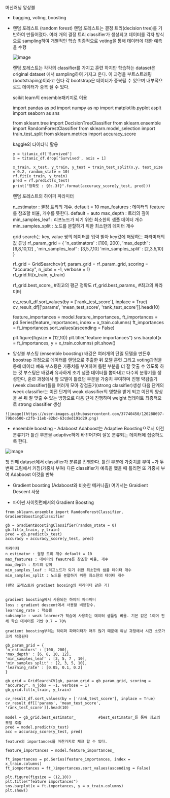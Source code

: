 머신러닝 앙상블
  - bagging, voting, boosting
  
  - 랜덤 포레스트 (random forest)
      랜덤 포레스트는 결정 트리(decision tree)를 기반하여 만들어졌다. 여러 개의 결정 트리 classifier가 생성되고 데이터를 각자 방식으로 sampling하여 개별적인 학습
      최종적으로  voting을 통해 데이터에 대한 예측을 수행
      
      ![image](https://user-images.githubusercontent.com/37740450/120281113-82aab880-c2f3-11eb-813d-0c16432e3f7e.png)
      
      
      랜덤 포레스트는 각각의 classifier를 가지고 훈련 하지만 학습하는 dataset은 original dataset 에서 sampling하여 가지고 온다. 이 과정을 부트스트래핑(bootstraping)이라고 한다
      각 bootstrap은 데이터가 중복될 수 있으며 내부적으로도 데이터가 중복 될 수 있다.
      
      scikit learn의 ensemble패키지로 이용
      
      import pandas as pd
      import numpy as np
      import matplotlib.pyplot asplt
      import seaborn as sns
      
      from sklearn.tree import DecisionTreeClassifier
      from sklearn.ensemble import RandomForestClassifier
      from sklearn.model_selection import train_test_split
      from sklearn.metrics import accuracy_score
      
      
      
      kaggle의 타이타닉 활용
        
        y = titanic_df['Survived']
        x = titanic_df.drop['Survived', axis = 1]
        
        x_train, x_test, y_train, y_test = train_test_split(x,y, test_size = 0.2, random_state = 10)
        rf.fit(x_train, y_train)
        pred = rf.predict(x_test)
        print("정확도 : {0:.3f}".format(accuracy_score(y_test, pred)))
        
        
      랜덤 포레스트의 하이퍼 파라미터
      
      n_estimator : 결정 트리의 개수. default = 10
      max_features : 데이터의 feature를 참조할 비율, 개수를 뜻한다. default = auto
      max_depth : 트리의 깊이
      min_samples_leaf : 리프노드가 되기 위한 최소한의 샘플 데이터 개수
      min_samples_split : 노드를 분할하기 위한 최소한의 데이터 개수
      
      grid search는 key, value 쌍의 데이터를 입력 받아 key값에 해당하는 파라미터의 값 튜닝
      rf_param_grid = {
      'n_estimators' : [100, 200],
      'max_depth' : [6,8,10,12] ,
      'min_samples_leaf' : [3,5,7,10]
      'min_samples_split' : [2,3,5,10]
      }
      
      rf_grid = GridSearchcv(rf, param_grid = rf_param_grid, scoring = "accuracy", n_jobs = -1, verbose = 1)\
      rf_grid.fit(x_train, y_train)
      
      rf_grid.best_score_  #최고의 평균 정확도
      rf_grid.best_params_ #최고의 파라미터
      
      cv_result_df.sort_values(by = ['rank_test_score'], inplace = True)
      cv_result_df[['params', 'mean_test_score', 'rank_test_score']].head(10)
      
      feature_importances = model.feature_importances_
      ft_importances = pd.Series(feature_importances, index = x_train.columns)
      ft_importances = ft_importances.sort_values(ascending = False)
      
      plt.figure(figsize = (12,10))
      plt.title("feature importances")
      sns.barplot(x = ft_importances, y = x_train.columns)
      plt.show()
      
      
   - 앙상블 부스팅 (ensemble boosting)
    배깅은 여러개의 단일 모델을 만든후 boostrap 과정으로 데이터를 랜덤으로 추출한 뒤 모델 훈련 그리고 voting과정을 통해 데이터 예측
    부스팅은 가중치를 부여하여 틀린 부분을 더 잘 맞출 수 있도록 하는 것
    부스팅은 배깅과 유사하게 초기 샘플 데이터를 뽑아내고 다수의 분류기를 생성한다, 훈련 과정에서 앞 모델이 틀렸던 부분을 가중치 부여하며 진행
    약검출기(week classifier)들을 여러개 모아 강검출기(strong classifier)생성
    다음 단계의 week classifier는 이전 단계의 weak classifier의 영향을 받게 되고 이전의 양상을 본 뒤 잘 맞출 수 있는 방향으로 다음 단계 진행하며 weight 업데이트
    최종적으로 strong classifier 생성
    
    
    ![image](https://user-images.githubusercontent.com/37740450/120288697-79bde500-c2fb-11eb-82bd-63cded191d29.png)
    
    
   - ensemble boosting - Adaboost
    Adaboost는 Adaptive Boosting으로서 이전 분류기가 틀린 부분을 adaptive하게 바꾸어가며 잘못 분류되는 데이터에 집중하도록 한다.
      
   ![image](https://user-images.githubusercontent.com/37740450/120288875-a7a32980-c2fb-11eb-9ac2-dee580826d50.png)
   
   
   첫 번째 dataset에서 classifier가 분류를 진행한다. 틀린 부분에 가중치를 부여 +가 두번째 그림에서 커짐(가중치 부여) 다른 classifier가 예측을 했을 때
   틀리면 또 가중치 부여 Adaboost 이것을 반복
   
   
   - Gradient boosting (Adaboost와 비슷한 메커니즘)
     여기서는  Graidient Descent 사용
     
   - 파이썬 사이킷런에서의 Gradient Boosting
    
    from sklearn.ensemble import RandomForestClassifier, GradientBoostingClassifier
   
    gb = GradientBoostingClassifier(random_state = 0)
    gb.fit(x_train, y_train)
    pred = gb.predict(x_test)
    accuracy = accuracy_score(y_test, pred)
    
    파라미터
    n_estimator : 결정 트리 개수 default = 10
    max_features : 데이터의 feautre를 참조할 비율, 개수
    max_depth : 트리의 깊이
    min_samples_leaf : 리프노드가 되기 위한 최소한의 샘플 데이터 개수
    min_samples_split : 노드를 분할하기 위한 최소한의 데이터 개수
    
    (랜덤 포레스트와 gradinet boosing의 파라미터 같은 거)
    
    
    gradient boosting에서 사용되는 하이퍼 파라미터
    loss : gradient descent에서 사용할 비용함수.
    learning_rate : 학습률
    subsample : weak learner가 학습에 사용하는 데이터 샘플링 비율. 기본 값은 1이며 전체 학습 데이터를 기반 0.7 = 70%
    
    gradient boosting부터는 하이퍼 파라미터가 매우 많기 때문에 튜닝 과정에서 시간 소모가 크게 작용된다
    
    gb_param_grid = {
    'n_estimators' : [100, 200],
    'max_depth' : [6, 8, 10, 12],
    'min_samples_leaf' : [3, 5, 7 , 10],
    'min_samples_split' : [2, 3, 5, 10],
    'learning_rate' : [0.05, 0.1, 0.2]
    }
    
    gb_grid = GridSearchCV(gb, param_grid = gb_param_grid, scoring = "accuracy", n_jobs = -1, verbose = 1)
    gb_grid.fit(x_train, y_train)
     
    cv_result_df.sort_values(by = ['rank_test_score'], inplace = True)
    cv_result_df[['params', 'mean_test_score', 'rank_test_score']].head(10)
    
    model = gb_grid.best_estimator_          #best_estimator_를 통해 최고의 모델 추출
    pred = model.predict(x_test)
    acc = accuracy_score(y_test, pred)

    feature의 importances를 마찬가지로 체크 할 수 있다.
    
    feature_importances = model.feature_importances_
    
    ft_importances = pd.Series(feature_importances, index = x_train.columns)
    ft_iomportances = ft_)importances.sort_values(ascending = False)
    
    plt.figure(figsize = (12,10))
    plt.title("feature importances")
    sns.barplot(x = ft.importances, y = x_train.columns)
    plt.show()
    
      
      
      
      
      
      
      
      
      
      
      
      
      
      
      
      
      
      
      
      
      
      
      
      
      
      
      
      
      
      
